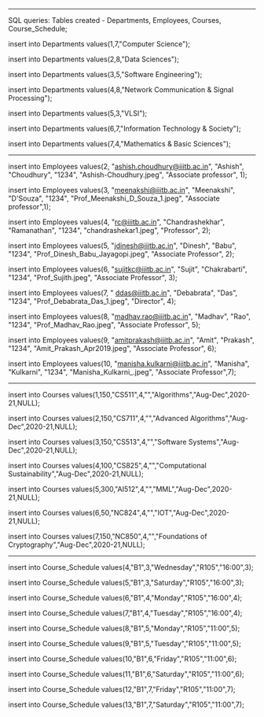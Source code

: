 
******************************
SQL queries:
Tables created - Departments, Employees, Courses, Course_Schedule;

insert into Departments values(1,7,"Computer Science");

insert into Departments values(2,8,"Data Sciences");

insert into Departments values(3,5,"Software Engineering");

insert into Departments values(4,8,"Network Communication & Signal Processing");

insert into Departments values(5,3,"VLSI");

insert into Departments values(6,7,"Information Technology & Society");

insert into Departments values(7,4,"Mathematics & Basic Sciences");

****************************************************
insert into Employees values(2, "ashish.choudhury@iiitb.ac.in", "Ashish", "Choudhury", "1234", "Ashish-Choudhury.jpeg", "Associate professor", 1);

insert into Employees values(3, "meenakshi@iiitb.ac.in", "Meenakshi", "D'Souza", "1234", "Prof_Meenakshi_D_Souza_1.jpeg", "Associate professor",1);

insert into Employees values(4, "rc@iiitb.ac.in", "Chandrashekhar", "Ramanathan", "1234", "chandrashekar1.jpeg", "Professor", 2); 

insert into Employees values(5, "jdinesh@iiitb.ac.in", "Dinesh", "Babu", "1234", "Prof_Dinesh_Babu_Jayagopi.jpeg", "Associate Professor", 2);

insert into Employees values(6, "sujitkc@iiitb.ac.in", "Sujit", "Chakrabarti", "1234", "Prof_Sujith.jpeg", "Associate Professor", 3); 

insert into Employees values(7, " ddas@iiitb.ac.in", "Debabrata", "Das", "1234", "Prof_Debabrata_Das_1.jpeg", "Director", 4);

insert into Employees values(8, "madhav.rao@iiitb.ac.in", "Madhav", "Rao", "1234", "Prof_Madhav_Rao.jpeg", "Associate Professor", 5); 

insert into Employees values(9, "amitprakash@iiitb.ac.in", "Amit", "Prakash", "1234", "Amit_Prakash_Apr2019.jpeg", "Associate Professor", 6);

insert into Employees values(10, "manisha.kulkarni@iiitb.ac.in", "Manisha", "Kulkarni", "1234", "Manisha_Kulkarni_.jpeg", "Associate Professor",7);

*********************************************************
insert into Courses values(1,150,"CS511",4,"","Algorithms","Aug-Dec",2020-21,NULL);

insert into Courses values(2,150,"CS711",4,"","Advanced Algorithms","Aug-Dec",2020-21,NULL);

insert into Courses values(3,150,"CS513",4,"","Software Systems","Aug-Dec",2020-21,NULL);

insert into Courses values(4,100,"CS825",4,"","Computational Sustainability","Aug-Dec",2020-21,NULL);

insert into Courses values(5,300,"AI512",4,"","MML","Aug-Dec",2020-21,NULL);

insert into Courses values(6,50,"NC824",4,"","IOT","Aug-Dec",2020-21,NULL);

insert into Courses values(7,150,"NC850",4,"","Foundations of Cryptography","Aug-Dec",2020-21,NULL);

*******************************************************************
insert into Course_Schedule values(4,"B1",3,"Wednesday","R105","16:00",3);

insert into Course_Schedule values(5,"B1",3,"Saturday","R105","16:00",3);

insert into Course_Schedule values(6,"B1",4,"Monday","R105","16:00",4);

insert into Course_Schedule values(7,"B1",4,"Tuesday","R105","16:00",4);

insert into Course_Schedule values(8,"B1",5,"Monday","R105","11:00",5);

insert into Course_Schedule values(9,"B1",5,"Tuesday","R105","11:00",5);

insert into Course_Schedule values(10,"B1",6,"Friday","R105","11:00",6);

insert into Course_Schedule values(11,"B1",6,"Saturday","R105","11:00",6);

insert into Course_Schedule values(12,"B1",7,"Friday","R105","11:00",7);

insert into Course_Schedule values(13,"B1",7,"Saturday","R105","11:00",7);


